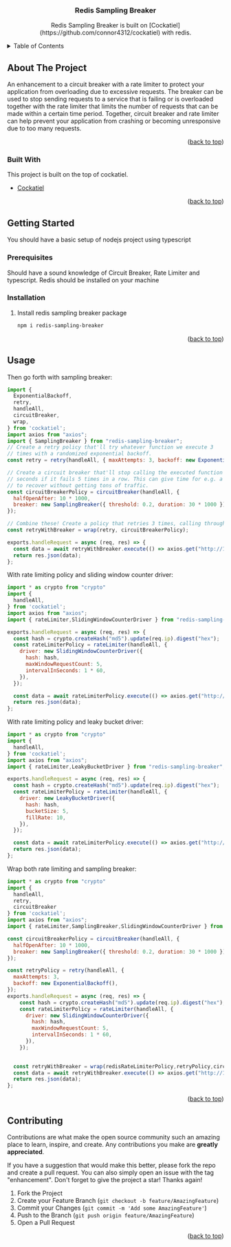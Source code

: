 <div align="center">
<h3 align="center">Redis Sampling Breaker</h3>

  <p align="center">
    Redis Sampling Breaker is built on [Cockatiel](https://github.com/connor4312/cockatiel) with redis.
  </p>
</div>

<details>
  <summary>Table of Contents</summary>
  <ol>
    <li>
      <a href="#about-the-project">About The Project</a>
      <ul>
        <li><a href="#built-with">Built With</a></li>
      </ul>
    </li>
    <li>
      <a href="#getting-started">Getting Started</a>
      <ul>
        <li><a href="#prerequisites">Prerequisites</a></li>
        <li><a href="#installation">Installation</a></li>
      </ul>
    </li>
    <li><a href="#usage">Usage</a></li>
    <li><a href="#contributing">Contributing</a></li>
  </ol>
</details>

## About The Project

An enhancement to a circuit breaker with a rate limiter to protect your application from overloading due to excessive requests. The breaker can be used to stop sending requests to a service that is failing or is overloaded together with the rate limiter that limits the number of requests that can be made within a certain time period. Together, circuit breaker and rate limiter can help prevent your application from crashing or becoming unresponsive due to too many requests.

<p align="right">(<a href="#top">back to top</a>)</p>

### Built With

This project is built on the top of cockatiel.

* [Cockatiel](https://github.com/connor4312/cockatiel)

<p align="right">(<a href="#top">back to top</a>)</p>

<!-- GETTING STARTED -->

## Getting Started

You should have a basic setup of nodejs project using typescript

### Prerequisites

Should have a sound knowledge of Circuit Breaker, Rate Limiter and typescript. Redis should be installed on your machine

### Installation

1. Install redis sampling breaker package
   ```sh
   npm i redis-sampling-breaker
   ```
<p align="right">(<a href="#top">back to top</a>)</p>

## Usage

Then go forth with sampling breaker:

```js
import {
  ExponentialBackoff,
  retry,
  handleAll,
  circuitBreaker,
  wrap,
} from 'cockatiel';
import axios from "axios";
import { SamplingBreaker } from "redis-sampling-breaker";
// Create a retry policy that'll try whatever function we execute 3
// times with a randomized exponential backoff.
const retry = retry(handleAll, { maxAttempts: 3, backoff: new ExponentialBackoff() });

// Create a circuit breaker that'll stop calling the executed function for 10
// seconds if it fails 5 times in a row. This can give time for e.g. a database
// to recover without getting tons of traffic.
const circuitBreakerPolicy = circuitBreaker(handleAll, {
  halfOpenAfter: 10 * 1000,
  breaker: new SamplingBreaker({ threshold: 0.2, duration: 30 * 1000 }),
});

// Combine these! Create a policy that retries 3 times, calling through the circuit breaker
const retryWithBreaker = wrap(retry, circuitBreakerPolicy);

exports.handleRequest = async (req, res) => {
  const data = await retryWithBreaker.execute(() => axios.get("http://127.0.0.1:8080"));
  return res.json(data);
};
```


With rate limiting policy and sliding window counter driver:

```js
import * as crypto from "crypto"
import {
  handleAll,
} from 'cockatiel';
import axios from "axios";
import { rateLimiter,SlidingWindowCounterDriver } from "redis-sampling-breaker";

exports.handleRequest = async (req, res) => {
  const hash = crypto.createHash("md5").update(req.ip).digest("hex");
  const rateLimiterPolicy = rateLimiter(handleAll, {
    driver: new SlidingWindowCounterDriver({
      hash: hash,
      maxWindowRequestCount: 5,
      intervalInSeconds: 1 * 60,
    }),
  });

  const data = await rateLimiterPolicy.execute(() => axios.get("http://127.0.0.1:8080"));
  return res.json(data);
};
```

With rate limiting policy and leaky bucket driver:

```js
import * as crypto from "crypto"
import {
  handleAll,
} from 'cockatiel';
import axios from "axios";
import { rateLimiter,LeakyBucketDriver } from "redis-sampling-breaker";

exports.handleRequest = async (req, res) => {
  const hash = crypto.createHash("md5").update(req.ip).digest("hex");
  const rateLimiterPolicy = rateLimiter(handleAll, {
    driver: new LeakyBucketDriver({
      hash: hash,
      bucketSize: 5,
      fillRate: 10,
    }),
  });

  const data = await rateLimiterPolicy.execute(() => axios.get("http://127.0.0.1:8080"));
  return res.json(data);
};
```

Wrap both rate limiting and sampling breaker:

```js
import * as crypto from "crypto"
import {
  handleAll,
  retry,
  circuitBreaker
} from 'cockatiel';
import axios from "axios";
import { rateLimiter,SamplingBreaker,SlidingWindowCounterDriver } from "redis-sampling-breaker";

const circuitBreakerPolicy = circuitBreaker(handleAll, {
  halfOpenAfter: 10 * 1000,
  breaker: new SamplingBreaker({ threshold: 0.2, duration: 30 * 1000 }),
});

const retryPolicy = retry(handleAll, {
  maxAttempts: 3,
  backoff: new ExponentialBackoff(),
});
exports.handleRequest = async (req, res) => {
    const hash = crypto.createHash("md5").update(req.ip).digest("hex");
    const rateLimiterPolicy = rateLimiter(handleAll, {
      driver: new SlidingWindowCounterDriver({
        hash: hash,
        maxWindowRequestCount: 5,
        intervalInSeconds: 1 * 60,
      }),
    });

  
  const retryWithBreaker = wrap(redisRateLimiterPolicy,retryPolicy,circuitBreakerPolicy);
  const data = await retryWithBreaker.execute(() => axios.get("http://127.0.0.1:8080"));
  return res.json(data);
};
```


<p align="right">(<a href="#top">back to top</a>)</p>

## Contributing

Contributions are what make the open source community such an amazing place to learn, inspire, and create. Any
contributions you make are **greatly appreciated**.

If you have a suggestion that would make this better, please fork the repo and create a pull request. You can also
simply open an issue with the tag "enhancement". Don't forget to give the project a star! Thanks again!

1. Fork the Project
2. Create your Feature Branch (`git checkout -b feature/AmazingFeature`)
3. Commit your Changes (`git commit -m 'Add some AmazingFeature'`)
4. Push to the Branch (`git push origin feature/AmazingFeature`)
5. Open a Pull Request

<p align="right">(<a href="#top">back to top</a>)</p>